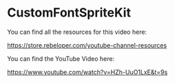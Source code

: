 # CustomFontSpriteKit

You can find all the resources for this video here:

https://store.rebeloper.com/youtube-channel-resources

You can find the YouTube Video here:

https://www.youtube.com/watch?v=HZh-UuO1LxE&t=9s
